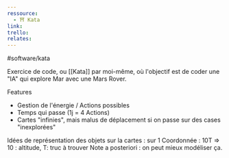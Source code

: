 ```yaml
---
ressource:
  - ⛩️ Kata
link: 
trello: 
relates:
---
```


#software/kata

Exercice de code, ou [[Kata]] par moi-même, où l'objectif est de coder une "IA" qui explore Mar avec une Mars Rover.

Features
- Gestion de l'énergie / Actions possibles
- Temps qui passe (1j = 4 Actions)
- Cartes "infinies", mais malus de déplacement si on passe sur des cases "inexplorées"

Idées de représentation des objets sur la cartes : 
sur 1 Coordonnée : 10T => 10 : altitude, T: truc à trouver
Note a posteriori : on peut mieux modéliser ça.